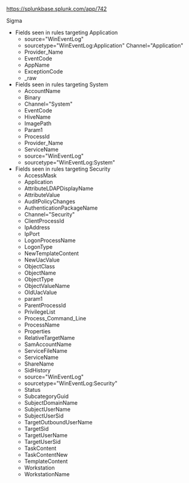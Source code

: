 ﻿https://splunkbase.splunk.com/app/742

Sigma
- Fields seen in rules targeting Application
  - source="WinEventLog"
  - sourcetype="WinEventLog:Application"
  Channel="Application"
  - Provider_Name
  - EventCode
  - AppName
  - ExceptionCode
  - _raw
- Fields seen in rules targeting System
  - AccountName
  - Binary
  - Channel="System"
  - EventCode
  - HiveName
  - ImagePath
  - Param1
  - ProcessId
  - Provider_Name
  - ServiceName
  - source="WinEventLog"
  - sourcetype="WinEventLog:System"
- Fields seen in rules targeting Security
  - AccessMask
  - Application
  - AttributeLDAPDisplayName
  - AttributeValue
  - AuditPolicyChanges
  - AuthenticationPackageName
  - Channel="Security"
  - ClientProcessId
  - IpAddress
  - IpPort
  - LogonProcessName
  - LogonType
  - NewTemplateContent
  - NewUacValue
  - ObjectClass
  - ObjectName
  - ObjectType
  - ObjectValueName
  - OldUacValue
  - param1
  - ParentProcessId
  - PrivilegeList
  - Process_Command_Line
  - ProcessName
  - Properties
  - RelativeTargetName
  - SamAccountName
  - ServiceFileName
  - ServiceName
  - ShareName
  - SidHistory
  - source="WinEventLog"
  - sourcetype="WinEventLog:Security"
  - Status
  - SubcategoryGuid
  - SubjectDomainName
  - SubjectUserName
  - SubjectUserSid
  - TargetOutboundUserName
  - TargetSid
  - TargetUserName
  - TargetUserSid
  - TaskContent
  - TaskContentNew
  - TemplateContent
  - Workstation
  - WorkstationName
